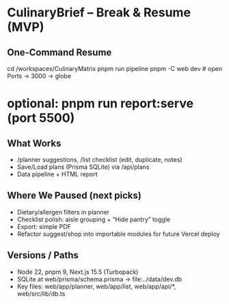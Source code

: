 # CulinaryBrief – Break & Resume (MVP)

## One-Command Resume
cd /workspaces/CulinaryMatrix
pnpm run pipeline
pnpm -C web dev  # open Ports → 3000 → globe
# optional: pnpm run report:serve (port 5500)

## What Works
- /planner suggestions, /list checklist (edit, duplicate, notes)
- Save/Load plans (Prisma SQLite) via /api/plans
- Data pipeline + HTML report

## Where We Paused (next picks)
- Dietary/allergen filters in planner
- Checklist polish: aisle grouping + “Hide pantry” toggle
- Export: simple PDF
- Refactor suggest/shop into importable modules for future Vercel deploy

## Versions / Paths
- Node 22, pnpm 9, Next.js 15.5 (Turbopack)
- SQLite at web/prisma/schema.prisma → file:../data/dev.db
- Key files: web/app/planner, web/app/list, web/app/api/*, web/src/lib/db.ts
